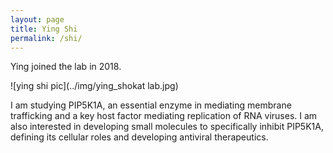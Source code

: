```yaml
---
layout: page
title: Ying Shi
permalink: /shi/
---
```

Ying joined the lab in 2018.

![ying shi pic](../img/ying_shokat lab.jpg)



I am studying PIP5K1A, an essential enzyme  in mediating membrane trafficking and a key host factor mediating replication of RNA viruses. I am also interested in developing small molecules to specifically inhibit PIP5K1A, defining its cellular roles and developing antiviral therapeutics.
